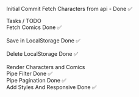 Initial Commit
Fetch Characters from api - Done :white_check_mark:

Tasks / TODO <br>
Fetch Comics Done :white_check_mark: <br>  
Save in LocalStorage Done :white_check_mark:<br>  
Delete LocalStorage Done :white_check_mark: <br>  
Render Characters and Comics  <br>
Pipe Filter  Done :white_check_mark: <br>
Pipe Pagination Done :white_check_mark: <br>
Add Styles And Responsive Done :white_check_mark: <br>

